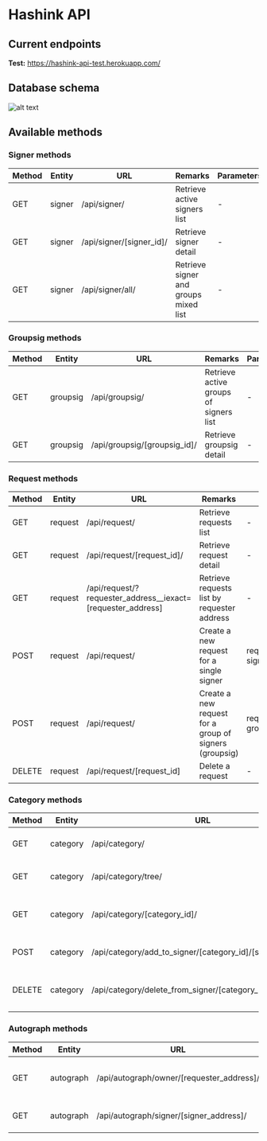 # Hashink API

## Current endpoints

**Test:** https://hashink-api-test.herokuapp.com/


## Database schema

![alt text](https://github.com/HashInk/api/blob/develop/static/db_schema.jpeg?raw=true)


## Available methods

### Signer methods

Method | Entity | URL | Remarks | Parameters
------ | ------ | --- | ------- | ----------
GET | signer | /api/signer/ | Retrieve active signers list | -
GET | signer | /api/signer/[signer_id]/ | Retrieve signer detail | -
GET | signer | /api/signer/all/ | Retrieve signer and groups mixed list | -

### Groupsig methods

Method | Entity | URL | Remarks | Parameters
------ | ------ | --- | ------- | ----------
GET | groupsig | /api/groupsig/ | Retrieve active groups of signers list | -
GET | groupsig | /api/groupsig/[groupsig_id]/ | Retrieve groupsig detail | -

### Request methods

Method | Entity | URL | Remarks | Parameters
------ | ------ | --- | ------- | ----------
GET | request | /api/request/ | Retrieve requests list | -
GET | request | /api/request/[request_id]/ | Retrieve request detail | -
GET | request | /api/request/?requester_address__iexact=[requester_address] | Retrieve requests list by requester address | -
POST | request | /api/request/ | Create a new request for a single signer | requester_address, signer_id
POST | request | /api/request/ | Create a new request for a group of signers (groupsig) | requester_address, groupsig_id
DELETE | request | /api/request/[request_id] | Delete a request | -

### Category methods

Method | Entity | URL | Remarks | Parameters
------ | ------ | --- | ------- | ----------
GET | category | /api/category/ | Retrieve categories flat list | -
GET | category | /api/category/tree/ | Retrieve categories tree list | -
GET | category | /api/category/[category_id]/ | Retrieve category detail with signers | -
POST | category | /api/category/add_to_signer/[category_id]/[signer_id]/ | Add category to signer | -
DELETE | category | /api/category/delete_from_signer/[category_id]/[signer_id]/ | Remove category from signer | -

### Autograph methods

Method | Entity | URL | Remarks | Parameters
------ | ------ | --- | ------- | ----------
GET | autograph | /api/autograph/owner/[requester_address]/ | Retrieve autographs by requester | -
GET | autograph | /api/autograph/signer/[signer_address]/ | Retrieve autographs by signer | -



